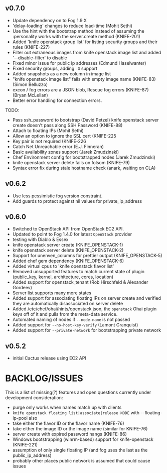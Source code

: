 ## v0.7.0
* Update dependency on to Fog 1.9.X
* 'delay-loading' changes to reduce load-time (Mohit Sethi)
* Use the hint with the bootstrap method instead of assuming the :personality works with the server.create method (KNIFE-201)
* Added 'knife openstack group list' for listing security groups and their rules (KNIFE-227)
* Filter out extraneous images from knife openstack image list and added '--disable-filter' to disable
* Fixed minor issue for public ip addresses (Edmund Haselwanter)
* Fixed security groups, adding `-G` support
* Added snapshots as a new column in image list
* "knife openstack image list" fails with empty image name (KNIFE-83) (Simon Belluzzo)
* excon / fog errors are a JSON blob, Rescue fog errors (KNIFE-87) (Bryan McLellan)
* Better error handling for connection errors.

TODO:
* Pass ssh_password to bootstrap (David Petzel) knife openstack server create doesn't pass along SSH Password (KNIFE-88)
* Attach to floating IPs (Mohit Sethi)
* Allow an option to ignore the SSL cert (KNIFE-225
* Key pair is not required (KNIFE-226
* Catch Net Unreachable error (E.J. Finneran)
* Basic availability zones support (Jarek Zmudzinski)
* Chef Environment config for bootstrapped nodes (Jarek Zmudzinski)
* knife openstack server delete fails on folsom (KNIFE-79)
* Syntax error fix during stale hostname check (anark, waiting on CLA)

## v0.6.2
* Use less pessimistic fog version constraint.
* Add guards to protect against nil values for private_ip_address

## v0.6.0
* Switched to OpenStack API from OpenStack EC2 API.
* Updated to point to Fog 1.4.0 for latest `OpenStack` provider
* testing with Diablo & Essex
* knife openstack server create (KNIFE_OPENSTACK-1)
* knife openstack server delete (KNIFE_OPENSTACK-2)
* Support for unenven_columns for prettier output (KNIFE_OPENSTACK-5)
* Added chef gem dependency (KNIFE_OPENSTACK-6)
* Added virtual cpus to 'knife openstack flavor list'
* Removed unsupported features to match current state of plugin (public_key, kernel, architecture, cores, location)
* Added support for openstack_tenant (Rob Hirschfeld & Alexander Gordeev)
* Server list supports many more states
* Added support for associating floating IPs on server create and verified they are automatically disassociated on server delete
* Added /etc/chef/ohai/hints/openstack.json, the `openstack` Ohai plugin keys off of it and pulls from the meta-data service.
* Automated naming of nodes if `--node-name` is not passed
* Added support for `--no-host-key-verify` (Lamont Granquist)
* Added support for `--private-network` for bootstrapping private network

## v0.5.2
* initial Cactus release using EC2 API

# BACKLOG/ISSUES #
This is a list of missing(?) features and open questions currently under development consideration:

* purge only works when names match up with clients
* `knife openstack floating list|associate|release NODE` with --floating-ip-pool also
* take either the flavor ID or the flavor name (KNIFE-76)
* take either the image ID or the image name (similar for KNIFE-76)
* server create with expired password hangs (KNIFE-86)
* Windows bootstrapping (winrm-based) support for knife-openstack (KNIFE-221)
* assumption of only single floating IP (and fog uses the last as the public_ip_address)
* probably other places public network is assumed that could cause issues
